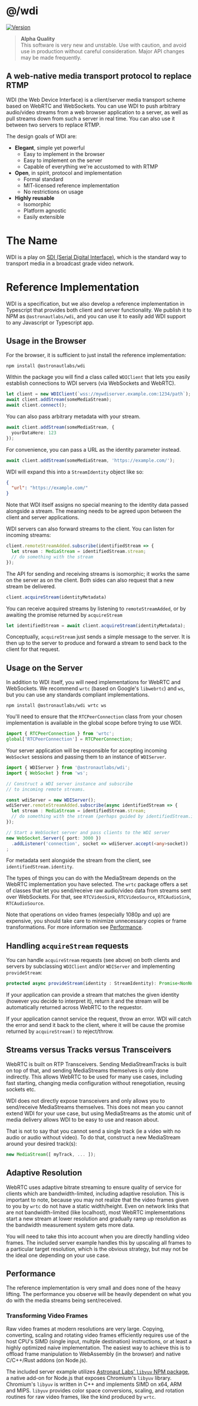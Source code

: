 # @/wdi

[![Version](https://img.shields.io/npm/v/@astronautlabs/wdi.svg)](https://www.npmjs.com/package/@astronautlabd/wdi)

> **Alpha Quality**  
> This software is very new and unstable. Use with caution, and avoid use in 
> production without careful consideration. Major API changes may be made 
> frequently.

## A web-native media transport protocol to replace RTMP

WDI (the Web Device Interface) is a client/server media transport scheme 
based on WebRTC and WebSockets. You can use WDI to push arbitrary 
audio/video streams from a web browser application to a server, as well as 
pull streams down from such a server in real time. You can also
use it between two servers to replace RTMP.

The design goals of WDI are:
- **Elegant**, simple yet powerful
  - Easy to implement in the browser
  - Easy to implement on the server
  - Capable of everything we're accustomed to with RTMP
- **Open**, in spirit, protocol and implementation
  - Formal standard
  - MIT-licensed reference implementation
  - No restrictions on usage
- **Highly reusable**
  - Isomorphic
  - Platform agnostic
  - Easily extensible

# The Name

WDI is a play on [SDI (Serial Digital Interface)](https://en.m.wikipedia.org/wiki/Serial_digital_interface), 
which is the standard way to transport media in a broadcast grade video network.

# Reference Implementation

WDI is a specification, but we also develop a reference implementation in Typescript
that provides both client and server functionality. We publish it to NPM as 
`@astronautlabs/wdi`, and you can use it to easily add WDI support to any Javascript 
or Typescript app.

## Usage in the Browser

For the browser, it is sufficient to just install the reference implementation:

```
npm install @astronautlabs/wdi
```

Within the package you will find a class called `WDIClient` that lets you easily
establish connections to WDI servers (via WebSockets and WebRTC).

```typescript
let client = new WDIClient(`wss://mywdiserver.example.com:1234/path`);
await client.addStream(someMediaStream);
await client.connect();
```

You can also pass arbitrary metadata with your stream.

```typescript
await client.addStream(someMediaStream, {
  yourDataHere: 123
});
```

For convenience, you can pass a URL as the identity parameter 
instead. 

```typescript
await client.addStream(someMediaStream, 'https://example.com/');
```

WDI will expand this into a `StreamIdentity` object like so:

```json
{
  "url": "https://example.com/"
}
```

Note that WDI itself assigns no special meaning to the identity data passed 
alongside a stream. The meaning needs to be agreed upon between the client and 
server applications.

WDI servers can also forward streams to the client. You can listen for incoming 
streams:

```typescript
client.remoteStreamAdded.subscribe(identifiedStream => {
  let stream : MediaStream = identifiedStream.stream;
  // do something with the stream
});
```

The API for sending and receiving streams is isomorphic; it works the same on the 
server as on the client. Both sides can also request that a new stream be delivered.

```typescript
client.acquireStream(identityMetadata)
```

You can receive acquired streams by listening to `remoteStreamAdded`, or by awaiting
the promise returned by `acquireStream`

```typescript
let identifiedStream = await client.acquireStream(identityMetadata);
```

Conceptually, `acquireStream` just sends a simple message to the server. It is 
then up to the server to produce and forward a stream to send back to the client 
for that request. 

## Usage on the Server

In addition to WDI itself, you will need implementations for WebRTC and 
WebSockets. We recommend `wrtc` (based on Google's `libwebrtc`) and 
`ws`, but you can use any standards compliant implementations.

```
npm install @astronautlabs/wdi wrtc ws
```

You'll need to ensure that the `RTCPeerConnection` class from your chosen
implementation is available in the global scope before trying to use WDI.

```typescript
import { RTCPeerConnection } from 'wrtc';
global['RTCPeerConnection'] = RTCPeerConnection;
```

Your server application will be responsible for accepting incoming `WebSocket` 
sessions and passing them to an instance of `WDIServer`. 

```typescript
import { WDIServer } from '@astronautlabs/wdi';
import { WebSocket } from 'ws';

// Construct a WDI server instance and subscribe 
// to incoming remote streams. 

const wdiServer = new WDIServer();
wdiServer.remoteStreamAdded.subscribe(async identifiedStream => {
  let stream : MediaStream = identifiedStream.stream;
  // do something with the stream (perhaps guided by identifiedStream.identity)
});

// Start a WebSocket server and pass clients to the WDI server
new WebSocket.Server({ port: 3000 })
  .addListener('connection', socket => wdiServer.accept(<any>socket))
;

```
For metadata sent alongside the stream from the client,
see `identifiedStream.identity`. 

The types of things you can do with the MediaStream depends on the WebRTC 
implementation you have selected. The `wrtc` package offers a set of classes
that let you send/receive raw audio/video data from streams sent over WebSockets.
For that, see `RTCVideoSink`, `RTCVideoSource`, `RTCAudioSink`, `RTCAudioSource`.

Note that operations on video frames (especially 1080p and up) are expensive, you
should take care to minimize unnecessary copies or frame transformations. For 
more information see [Performance](#Performance).

## Handling `acquireStream` requests

You can handle `acquireStream` requests (see above) on both clients and servers 
by subclassing `WDIClient` and/or `WDIServer` and implementing `provideStream`:

```typescript
protected async provideStream(identity : StreamIdentity): Promise<NonNullable<MediaStream>>;
```

If your application can provide a stream that matches the given identity (however
you decide to interpret it), return it and the stream will be automatically returned
across WebRTC to the requestor. 

If your application cannot service the request, throw an error. WDI will catch 
the error and send it back to the client, where it will be cause the promise 
returned by `acquireStream()` to reject/throw.

## Streams versus Tracks versus Transceivers

WebRTC is built on RTP Transceivers. Sending MediaStreamTracks is built on top 
of that, and sending MediaStreams themselves is only done indirectly. This allows
WebRTC to be used for many use cases, including fast starting, changing media 
configuration without renegotiation, reusing sockets etc.

WDI does not directly expose transceivers and only allows you to send/receive 
MediaStreams themselves. This does not mean you cannot extend WDI for your use
case, but using MediaStreams as the atomic unit of media delivery allows WDI
to be easy to use and reason about.

That is not to say that you cannot send a single track (ie a video with no audio
or audio without video). To do that, construct a new MediaStream around your 
desired track(s):

```typescript
new MediaStream([ myTrack, ... ]);
```

## Adaptive Resolution

WebRTC uses adaptive bitrate streaming to ensure quality of service for clients 
which are bandwidth-limited, including adaptive resolution. This is important 
to note, because you may not realize that the video frames given to you by 
`wrtc` do not have a static width/height. Even on network links that are not 
bandwidth-limited (like localhost), most WebRTC implementations start a new 
stream at lower resolution and gradually ramp up resolution as the bandwidth 
measurement system gets more data. 

You will need to take this into account when you are directly handling video 
frames. The included server example handles this by upscaling all frames to a 
particular target resolution, which is the obvious strategy, but may not be 
the ideal one depending on your use case.

## Performance

The reference implementation is very small and does none of the heavy lifting.
The performance you observe will be heavily dependent on what you do with the 
media streams being sent/received. 

### Transforming Video Frames

Raw video frames at modern resolutions are very large. Copying, converting, 
scaling and rotating video frames efficiently requires use of the host CPU's 
SIMD (single input, multple destination) instructions, or at least a highly 
optimized naive implementation. The easiest way to achieve this is to offload 
frame manipulation to WebAssembly (in the browser) and native C/C++/Rust addons 
(on Node.js).

The included server example utilizes 
[Astronaut Labs' `libyuv` NPM package](https://github.com/astronautlabs/libyuv-node), 
a native add-on for Node.js that exposes Chromium's `libyuv` library.
Chromium's `libyuv` is written in C++ and implements SIMD on x64, ARM and MIPS.
`libyuv` provides color space conversions, scaling, and rotation routines for 
raw video frames, like the kind produced by `wrtc`. 